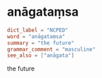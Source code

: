 # anāgataṃsa

``` toml
dict_label = "NCPED"
word = "anāgataṃsa"
summary = "the future"
grammar_comment = "masculine"
see_also = ["anāgata"]
```

the future

